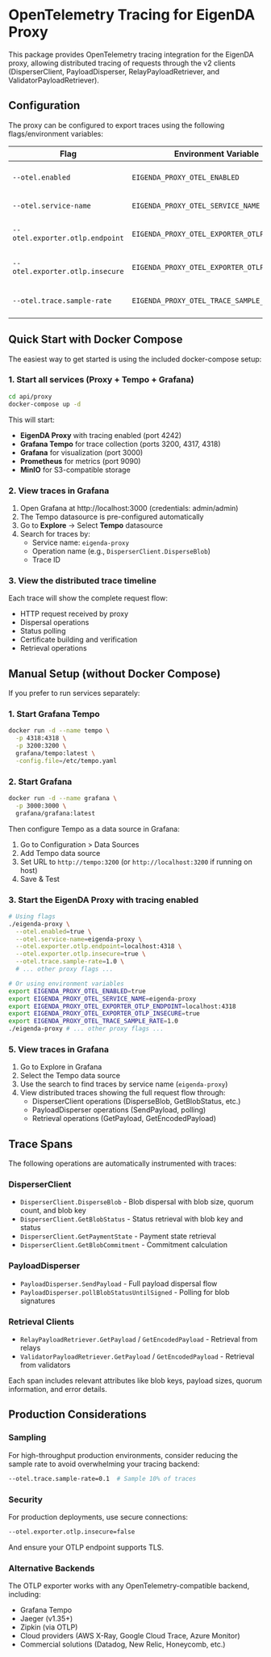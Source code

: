 # OpenTelemetry Tracing for EigenDA Proxy

This package provides OpenTelemetry tracing integration for the EigenDA proxy, allowing distributed tracing of requests through the v2 clients (DisperserClient, PayloadDisperser, RelayPayloadRetriever, and ValidatorPayloadRetriever).

## Configuration

The proxy can be configured to export traces using the following flags/environment variables:

| Flag | Environment Variable | Default | Description |
|------|---------------------|---------|-------------|
| `--otel.enabled` | `EIGENDA_PROXY_OTEL_ENABLED` | `false` | Enable OpenTelemetry tracing |
| `--otel.service-name` | `EIGENDA_PROXY_OTEL_SERVICE_NAME` | `eigenda-proxy` | Service name for tracing |
| `--otel.exporter.otlp.endpoint` | `EIGENDA_PROXY_OTEL_EXPORTER_OTLP_ENDPOINT` | `localhost:4318` | OTLP exporter endpoint (HTTP) |
| `--otel.exporter.otlp.insecure` | `EIGENDA_PROXY_OTEL_EXPORTER_OTLP_INSECURE` | `true` | Use insecure connection for OTLP exporter |
| `--otel.trace.sample-rate` | `EIGENDA_PROXY_OTEL_TRACE_SAMPLE_RATE` | `1.0` | Trace sampling rate (0.0 to 1.0) |

## Quick Start with Docker Compose

The easiest way to get started is using the included docker-compose setup:

### 1. Start all services (Proxy + Tempo + Grafana)

```bash
cd api/proxy
docker-compose up -d
```

This will start:
- **EigenDA Proxy** with tracing enabled (port 4242)
- **Grafana Tempo** for trace collection (ports 3200, 4317, 4318)
- **Grafana** for visualization (port 3000)
- **Prometheus** for metrics (port 9090)
- **MinIO** for S3-compatible storage

### 2. View traces in Grafana

1. Open Grafana at http://localhost:3000 (credentials: admin/admin)
2. The Tempo datasource is pre-configured automatically
3. Go to **Explore** → Select **Tempo** datasource
4. Search for traces by:
   - Service name: `eigenda-proxy`
   - Operation name (e.g., `DisperserClient.DisperseBlob`)
   - Trace ID

### 3. View the distributed trace timeline

Each trace will show the complete request flow:
- HTTP request received by proxy
- Dispersal operations
- Status polling
- Certificate building and verification
- Retrieval operations

## Manual Setup (without Docker Compose)

If you prefer to run services separately:

### 1. Start Grafana Tempo

```bash
docker run -d --name tempo \
  -p 4318:4318 \
  -p 3200:3200 \
  grafana/tempo:latest \
  -config.file=/etc/tempo.yaml
```

### 2. Start Grafana

```bash
docker run -d --name grafana \
  -p 3000:3000 \
  grafana/grafana:latest
```

Then configure Tempo as a data source in Grafana:
1. Go to Configuration > Data Sources
2. Add Tempo data source
3. Set URL to `http://tempo:3200` (or `http://localhost:3200` if running on host)
4. Save & Test

### 3. Start the EigenDA Proxy with tracing enabled

```bash
# Using flags
./eigenda-proxy \
  --otel.enabled=true \
  --otel.service-name=eigenda-proxy \
  --otel.exporter.otlp.endpoint=localhost:4318 \
  --otel.exporter.otlp.insecure=true \
  --otel.trace.sample-rate=1.0 \
  # ... other proxy flags ...

# Or using environment variables
export EIGENDA_PROXY_OTEL_ENABLED=true
export EIGENDA_PROXY_OTEL_SERVICE_NAME=eigenda-proxy
export EIGENDA_PROXY_OTEL_EXPORTER_OTLP_ENDPOINT=localhost:4318
export EIGENDA_PROXY_OTEL_EXPORTER_OTLP_INSECURE=true
export EIGENDA_PROXY_OTEL_TRACE_SAMPLE_RATE=1.0
./eigenda-proxy # ... other proxy flags ...
```

### 5. View traces in Grafana

1. Go to Explore in Grafana
2. Select the Tempo data source
3. Use the search to find traces by service name (`eigenda-proxy`)
4. View distributed traces showing the full request flow through:
   - DisperserClient operations (DisperseBlob, GetBlobStatus, etc.)
   - PayloadDisperser operations (SendPayload, polling)
   - Retrieval operations (GetPayload, GetEncodedPayload)

## Trace Spans

The following operations are automatically instrumented with traces:

### DisperserClient
- `DisperserClient.DisperseBlob` - Blob dispersal with blob size, quorum count, and blob key
- `DisperserClient.GetBlobStatus` - Status retrieval with blob key and status
- `DisperserClient.GetPaymentState` - Payment state retrieval
- `DisperserClient.GetBlobCommitment` - Commitment calculation

### PayloadDisperser
- `PayloadDisperser.SendPayload` - Full payload dispersal flow
- `PayloadDisperser.pollBlobStatusUntilSigned` - Polling for blob signatures

### Retrieval Clients
- `RelayPayloadRetriever.GetPayload` / `GetEncodedPayload` - Retrieval from relays
- `ValidatorPayloadRetriever.GetPayload` / `GetEncodedPayload` - Retrieval from validators

Each span includes relevant attributes like blob keys, payload sizes, quorum information, and error details.

## Production Considerations

### Sampling

For high-throughput production environments, consider reducing the sample rate to avoid overwhelming your tracing backend:

```bash
--otel.trace.sample-rate=0.1  # Sample 10% of traces
```

### Security

For production deployments, use secure connections:

```bash
--otel.exporter.otlp.insecure=false
```

And ensure your OTLP endpoint supports TLS.

### Alternative Backends

The OTLP exporter works with any OpenTelemetry-compatible backend, including:
- Grafana Tempo
- Jaeger (v1.35+)
- Zipkin (via OTLP)
- Cloud providers (AWS X-Ray, Google Cloud Trace, Azure Monitor)
- Commercial solutions (Datadog, New Relic, Honeycomb, etc.)
